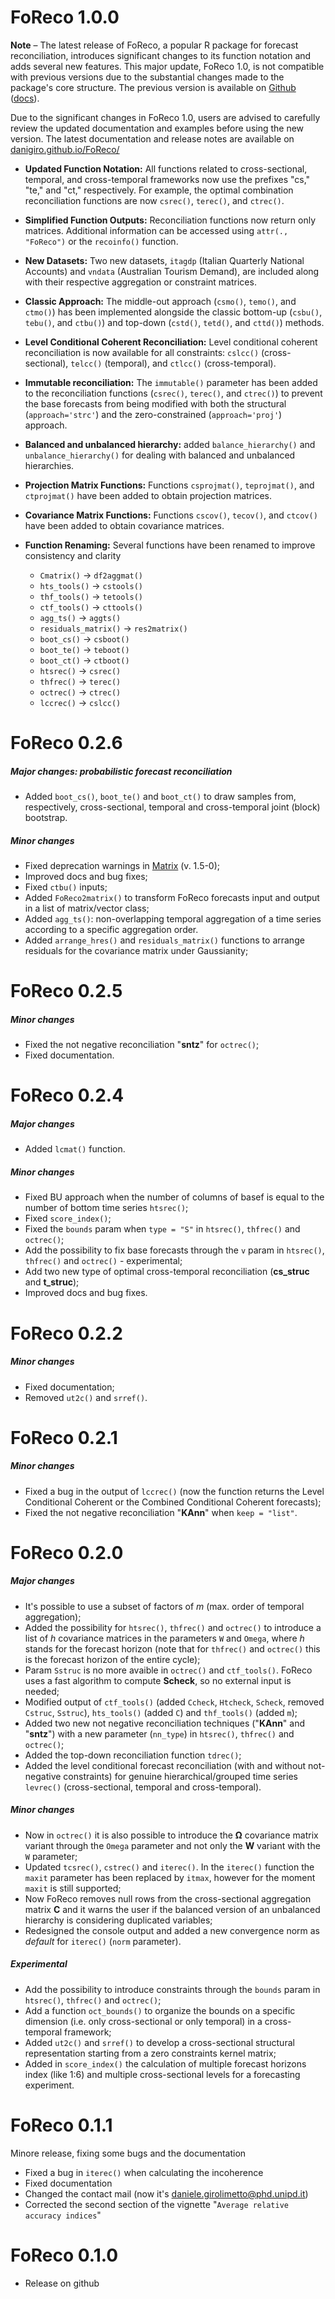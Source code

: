 # FoReco 1.0.0

**Note** – The latest release of FoReco, a popular R package for forecast reconciliation, introduces significant changes to its function notation and adds several new features. This major update, FoReco 1.0, is not compatible with previous versions due to the substantial changes made to the package's core structure. The previous version is available on [Github](https://github.com/danigiro/FoReco026) ([docs](https://danigiro.github.io/FoReco026/)).

Due to the significant changes in FoReco 1.0, users are advised to carefully review the updated documentation and examples before using the new version. The latest documentation and release notes are available on [danigiro.github.io/FoReco/](https://danigiro.github.io/FoReco/)


* **Updated Function Notation:** All functions related to cross-sectional, temporal, and cross-temporal frameworks now use the prefixes "cs," "te," and "ct," respectively. For example, the optimal combination reconciliation functions are now `csrec()`, `terec()`, and `ctrec()`.

* **Simplified Function Outputs:** Reconciliation functions now return only matrices. Additional information can be accessed using `attr(., "FoReco")` or the `recoinfo()` function.

* **New Datasets:** Two new datasets, `itagdp` (Italian Quarterly National Accounts) and `vndata` (Australian Tourism Demand), are included along with their respective aggregation or constraint matrices.

* **Classic Approach:** The middle-out approach (`csmo()`, `temo()`, and `ctmo()`) has been implemented alongside the classic bottom-up (`csbu()`, `tebu()`, and `ctbu()`) and top-down (`cstd()`, `tetd()`, and `cttd()`) methods.

* **Level Conditional Coherent Reconciliation:** Level conditional coherent reconciliation is now available for all constraints: `cslcc()` (cross-sectional), `telcc()` (temporal), and `ctlcc()` (cross-temporal).

* **Immutable reconciliation:** The `immutable()` parameter has been added to the reconciliation functions (`csrec()`, `terec()`, and `ctrec()`) to prevent the base forecasts from being modified with both the structural (`approach='strc'`) and the zero-constrained (`approach='proj'`) approach.

* **Balanced and unbalanced hierarchy:** added `balance_hierarchy()` and `unbalance_hierarchy()` for dealing with balanced and unbalanced hierarchies. 

* **Projection Matrix Functions:** Functions `csprojmat()`, `teprojmat()`, and `ctprojmat()` have been added to obtain projection matrices.

* **Covariance Matrix Functions:** Functions `cscov()`, `tecov()`, and `ctcov()` have been added to obtain covariance matrices.

* **Function Renaming:** Several functions have been renamed to improve consistency and clarity

    - `Cmatrix()` -> `df2aggmat()`
    - `hts_tools()` -> `cstools()`
    - `thf_tools()` -> `tetools()`
    - `ctf_tools()` -> `cttools()`
    - `agg_ts()` -> `aggts()`
    - `residuals_matrix()` -> `res2matrix()`
    - `boot_cs()` -> `csboot()`
    - `boot_te()` -> `teboot()`
    - `boot_ct()` -> `ctboot()`
    - `htsrec()` -> `csrec()`
    - `thfrec()` -> `terec()`
    - `octrec()` -> `ctrec()`
    - `lccrec()` -> `cslcc()`


# FoReco 0.2.6

##### Major changes: probabilistic forecast reconciliation
* Added `boot_cs()`, `boot_te()` and `boot_ct()` to draw samples from, respectively, cross-sectional, temporal and cross-temporal joint (block) bootstrap.

##### Minor changes
* Fixed deprecation warnings in [Matrix](https://CRAN.R-project.org/package=Matrix) (v. 1.5-0);
* Improved docs and bug fixes;
* Fixed `ctbu()` inputs;
* Added `FoReco2matrix()` to transform FoReco forecasts input and output in a list of matrix/vector class;
* Added `agg_ts()`: non-overlapping temporal aggregation of a time series according to a specific aggregation order.
* Added `arrange_hres()` and `residuals_matrix()` functions to arrange residuals for the covariance matrix under Gaussianity;

# FoReco 0.2.5

##### Minor changes
* Fixed the not negative reconciliation "**sntz**" for `octrec()`;
* Fixed documentation.

# FoReco 0.2.4

##### Major changes
* Added `lcmat()` function.

##### Minor changes
* Fixed BU approach when the number of columns of basef is equal to the number of bottom time series `htsrec()`;
* Fixed `score_index()`;
* Fixed the `bounds` param when `type = "S"` in `htsrec()`, `thfrec()` and `octrec()`;
* Add the possibility to fix base forecasts through the `v` param in `htsrec()`, `thfrec()` and `octrec()` - experimental;
* Add two new type of optimal cross-temporal reconciliation (**cs_struc** and **t_struc**);
* Improved docs and bug fixes.

# FoReco 0.2.2

##### Minor changes
* Fixed documentation;
* Removed `ut2c()` and `srref()`.

# FoReco 0.2.1

##### Minor changes
* Fixed a bug in the output of `lccrec()` (now the function returns the Level Conditional Coherent or the Combined Conditional Coherent forecasts);
* Fixed the not negative reconciliation "**KAnn**" when `keep = "list"`.

# FoReco 0.2.0

##### Major changes
* It's possible to use a subset of factors of *m* (max. order of temporal aggregation);
* Added the possibility for `htsrec()`, `thfrec()` and `octrec()` to introduce a list of *h* covariance matrices in the parameters `W` and `Omega`, where *h* stands for the forecast horizon (note that for `thfrec()` and `octrec()` this is the forecast horizon of the entire cycle);
* Param `Sstruc` is no more avaible in `octrec()` and `ctf_tools()`. FoReco uses a fast algorithm to compute **Scheck**, so no external input is needed;
* Modified output of `ctf_tools()` (added `Ccheck`, `Htcheck`, `Scheck`, removed `Cstruc`, `Sstruc`), `hts_tools()` (added `C`) and `thf_tools()` (added `m`);
* Added two new not negative reconciliation techniques ("**KAnn**" and "**sntz**") with a new parameter (`nn_type`) in `htsrec()`, `thfrec()` and `octrec()`;
* Added the top-down reconciliation function `tdrec()`;
* Added the level conditional forecast reconciliation (with and without not-negative constraints) for genuine hierarchical/grouped time series `levrec()` (cross-sectional, temporal and cross-temporal).

##### Minor changes
* Now in `octrec()` it is also possible to introduce the **Ω** covariance matrix variant through the `Omega` parameter and not only the **W** variant with the `W` parameter;
* Updated `tcsrec()`, `cstrec()` and `iterec()`. In the `iterec()` function the `maxit` parameter has been replaced by `itmax`, however for the moment `maxit` is still supported;
* Now FoReco removes null rows from the cross-sectional aggregation matrix **C** and it warns the user if the balanced version of an unbalanced hierarchy is considering duplicated variables;
* Redesigned the console output and added a new convergence norm as *default* for `iterec()` (`norm` parameter).

##### Experimental
* Add the possibility to introduce constraints through the `bounds` param in `htsrec()`, `thfrec()` and `octrec()`;
* Add a function `oct_bounds()` to organize the bounds on a specific dimension (i.e. only cross-sectional or only temporal) in a cross-temporal framework;
* Added `ut2c()` and `srref()` to develop a cross-sectional structural representation starting from a zero constraints kernel matrix;
* Added in `score_index()` the calculation of multiple forecast horizons index (like 1:6) and multiple cross-sectional levels for a forecasting experiment.


# FoReco 0.1.1
Minore release, fixing some bugs and the documentation

* Fixed a bug in `iterec()` when calculating the incoherence
* Fixed documentation 
* Changed the contact mail (now it's daniele.girolimetto@phd.unipd.it)
* Corrected the second section of the vignette "`Average relative accuracy indices`"

# FoReco 0.1.0

* Release on github
